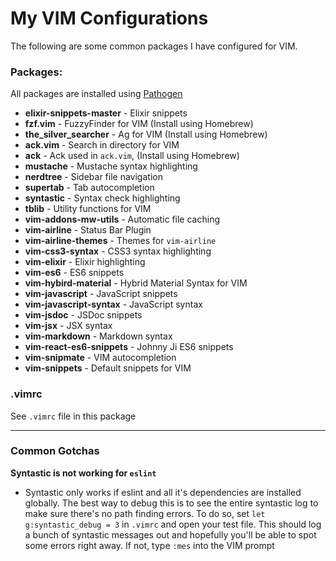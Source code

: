 # My VIM Configurations

The following are some common packages I have configured for VIM.

### Packages:

All packages are installed using [Pathogen](https://github.com/tpope/vim-pathogen)

* **elixir-snippets-master** - Elixir snippets
* **fzf.vim** - FuzzyFinder for VIM (Install using Homebrew)
* **the_silver_searcher** - Ag for VIM (Install using Homebrew)
* **ack.vim** - Search in directory for VIM
* **ack** - Ack used in `ack.vim`, (Install using Homebrew)
* **mustache** - Mustache syntax highlighting
* **nerdtree** - Sidebar file navigation
* **supertab** - Tab autocompletion
* **syntastic** - Syntax check highlighting
* **tblib** - Utility functions for VIM
* **vim-addons-mw-utils** - Automatic file caching
* **vim-airline** - Status Bar Plugin
* **vim-airline-themes** - Themes for `vim-airline`
* **vim-css3-syntax** - CSS3 syntax highlighting
* **vim-elixir** - Elixir highlighting
* **vim-es6** - ES6 snippets
* **vim-hybird-material** - Hybrid Material Syntax for VIM
* **vim-javascript** - JavaScript snippets
* **vim-javascript-syntax** - JavaScript syntax
* **vim-jsdoc** - JSDoc snippets
* **vim-jsx** - JSX syntax
* **vim-markdown** - Markdown syntax
* **vim-react-es6-snippets** - Johnny Ji ES6 snippets
* **vim-snipmate** - VIM autocompletion
* **vim-snippets** - Default snippets for VIM

### .vimrc

See `.vimrc` file in this package

---

### Common Gotchas

**Syntastic is not working for `eslint`**
- Syntastic only works if eslint and all it's dependencies are installed globally. The best way to debug this is to see the entire syntastic log to make sure there's no path finding errors. To do so, set `let g:syntastic_debug = 3` in `.vimrc` and open your test file. This should log a bunch of syntastic messages out and hopefully you'll be able to spot some errors right away. If not, type `:mes` into the VIM prompt
	

